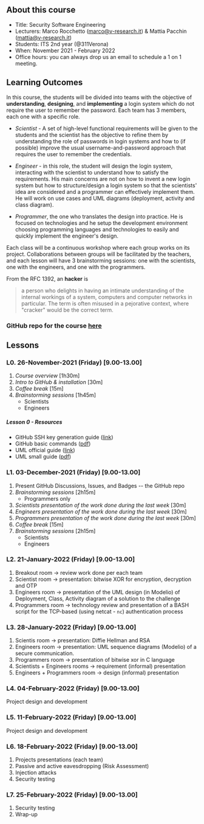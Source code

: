 ## About this course
- Title: Security Software Engineering
- Lecturers: Marco Rocchetto (marco@v-research.it) & Mattia Pacchin (mattia@v-research.it)
- Students: ITS 2nd year (@311Verona)
- When: November 2021 - February 2022
- Office hours: you can always drop us an email to schedule a 1 on 1 meeting.

## Learning Outcomes
In this course, the students will be divided into teams with the objective 
of **understanding**, **designing**, and **implementing** a login system which do
not require the user to remember the password. 
Each team has 3 members, each one with a specific role.

* *Scientist* - A set of high-level functional requirements will be given to the students and the scientist has the objective to refine them by understanding the role of passwords in login systems and how to (if possible) improve the usual username-and-password approach that requires the user to remember the credentials.

* *Engineer* - in this role, the student will design the login system, interacting with the scientist to understand how to satisfy the requirements. His main concerns are not on how to invent a new login system but how to structure/design a login system so that the scientists' idea are considered and a programmer can effectively implement them. He will work on use cases and UML diagrams (deployment, activity and class diagram).

* *Programmer*, the one who translates the design into practice. He is focused on technologies and he setup the development environment choosing programming languages and technologies to easily and quickly implement the engineer's design.

Each class will be a continuous workshop where each group works on its project.
Collaborations between groups will be facilitated by the teachers, and each
lesson will have 3 brainstorming sessions: one with the scientists, one with
the engineers, and one with the programmers.

From the RFC 1392, an **hacker** is
>a person who delights in having an intimate understanding of the
>internal workings of a system, computers and computer networks in
>particular.  The term is often misused in a pejorative context,
>where "cracker" would be the correct term.

### GitHub repo for the course [here](https://github.com/v-research/securityengineering)

## Lessons
### L0. 26-November-2021 (Friday) [9.00-13.00]
1. *Course overview* [1h30m]
2. *Intro to GitHub & installation* [30m]
3. *Coffee break* [15m]
4. *Brainstorming sessions* [1h45m]
    - Scientists
    - Engineers

##### Lesson 0 - Resources
- GitHub SSH key generation guide ([link](https://docs.github.com/en/authentication/connecting-to-github-with-ssh/generating-a-new-ssh-key-and-adding-it-to-the-ssh-agent))
- GitHub basic commands ([pdf](material/github_commands.pdf))
- UML official guide ([link](https://www.uml-diagrams.org/))
- UML small guide ([pdf](material/UML_theory.pdf))

### L1. 03-December-2021 (Friday) [9.00-13.00]
1. Present GitHub Discussions, Issues, and Badges -- the GitHub repo
2. *Brainstorming sessions* [2h15m]
    - Programmers only
3. *Scientists presentation of the work done during the last week* [30m]
4. *Engineers presentation of the work done during the last week* [30m]
5. *Programmers presentation of the work done during the last week* [30m]
6. *Coffee break* [15m]
7. *Brainstorming sessions* [2h15m]
    - Scientists
    - Engineers

### L2. 21-January-2022 (Friday) [9.00-13.00]
1. Breakout room -> review work done per each team
2. Scientist room -> presentation: bitwise XOR for encryption, decryption and OTP
3. Engineers room -> presentation of the UML design (in Modelio) of Deployment, Class, Activity diagram of a solution to the challenge
4. Programmers room -> technology review and presentation of a BASH script for the TCP-based (using netcat - `nc`) authentication process

### L3. 28-January-2022 (Friday) [9.00-13.00]
1. Scientis room -> presentation: Diffie Hellman and RSA
2. Engineers room -> presentation: UML sequence diagrams (Modelio) of a secure communication.
3. Programmers room -> presentation of bitwise xor in C language
4. Scientists + Engineers rooms -> requirement (informal) presentation
5. Engineers + Programmers room -> design (informal) presentation

### L4. 04-February-2022 (Friday) [9.00-13.00]
Project design and development

### L5. 11-February-2022 (Friday) [9.00-13.00]
Project design and development

### L6. 18-February-2022 (Friday) [9.00-13.00]
1. Projects presentations (each team)
1. Passive and active eavesdropping (Risk Assessment)
2. Injection attacks
3. Security testing

### L7. 25-February-2022 (Friday) [9.00-13.00]
1. Security testing
2. Wrap-up
